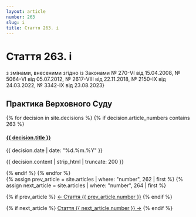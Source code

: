 ```yaml
---
layout: article
number: 263
slug: i
title: Стаття 263. і
---
```


# Стаття 263. і

з змінами, внесеними згідно із Законами № 270-VI від 15.04.2008, № 5064-VI від 05.07.2012, № 2617-VIII від 22.11.2018, № 2150-IX від 24.03.2022, № 3342-IX від 23.08.2023}

## Практика Верховного Суду

<div class="decisions-container">
{% for decision in site.decisions %}
  {% if decision.article_numbers contains 263 %}
    <div class="decision-item">
      <h4><a href="{{ decision.url }}">{{ decision.title }}</a></h4>
      <p class="decision-date">{{ decision.date | date: "%d.%m.%Y" }}</p>
      <p class="decision-excerpt">{{ decision.content | strip_html | truncate: 200 }}</p>
    </div>
  {% endif %}
{% endfor %}
</div>

<div class="article-navigation">
  {% assign prev_article = site.articles | where: "number", 262 | first %}
  {% assign next_article = site.articles | where: "number", 264 | first %}
  
  {% if prev_article %}
    <a href="{{ prev_article.url }}" class="prev-article">← Стаття {{ prev_article.number }}</a>
  {% endif %}
  
  {% if next_article %}
    <a href="{{ next_article.url }}" class="next-article">Стаття {{ next_article.number }} →</a>
  {% endif %}
</div>
